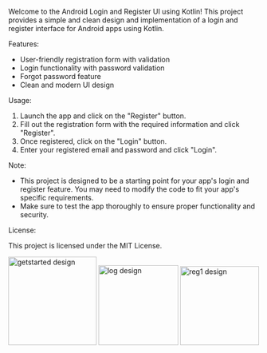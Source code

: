 
Welcome to the Android Login and Register UI using Kotlin! This project provides a simple and clean design and implementation of a login and register interface for Android apps using Kotlin.

Features:

* User-friendly registration form with validation
* Login functionality with password validation
* Forgot password feature
* Clean and modern UI design


Usage:

1. Launch the app and click on the "Register" button.
2. Fill out the registration form with the required information and click "Register".
3. Once registered, click on the "Login" button.
4. Enter your registered email and password and click "Login".


Note:

* This project is designed to be a starting point for your app's login and register feature. You may need to modify the code to fit your app's specific requirements.
* Make sure to test the app thoroughly to ensure proper functionality and security.

License:

This project is licensed under the MIT License.



<img width="177" alt="getstarted design" src="https://github.com/AlexCode225/Android-Login-and-Register-UI-/assets/83403103/7c401499-78f0-481f-9ce9-f06aab5530cf">
<img width="160" alt="log design" src="https://github.com/AlexCode225/Android-Login-and-Register-UI-/assets/83403103/f5f45c9e-a8c7-4ecb-9408-9e8746ab24a3">
<img width="158" alt="reg1 design" src="https://github.com/AlexCode225/Android-Login-and-Register-UI-/assets/83403103/b09fdc77-df40-4ab1-98db-f766b4ec2fc9">
